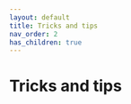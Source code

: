 ```yaml
---
layout: default
title: Tricks and tips
nav_order: 2
has_children: true
---
```


<!-- ---
layout: default
title: Additional resources
permalink: /tecto/add-resources
--- -->

# Tricks and tips
